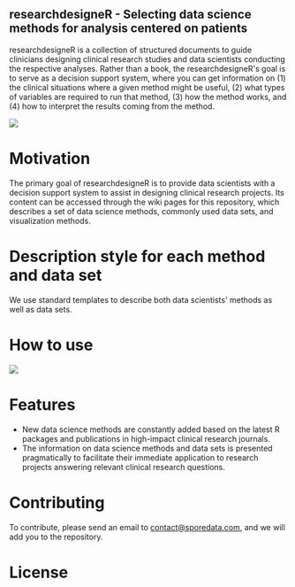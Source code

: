 ## researchdesigneR - Selecting data science methods for analysis centered on patients

researchdesigneR is a collection of structured documents to guide clinicians designing clinical research studies and data scientists conducting the respective analyses. Rather than a book, the researchdesigneR's goal is to serve as a decision support system, where you can get information on (1) the clinical situations where a given method might be useful, (2) what types of variables are required to run that method, (3) how the method works, and (4) how to interpret the results coming from the method.

![](Logo.png)

# Motivation

The primary goal of researchdesigneR is to provide data scientists with a decision support system to assist in designing clinical research projects. Its content can be accessed through the wiki pages for this repository, which describes a set of data science methods, commonly used data sets, and visualization methods.

# Description style for each method and data set

We use standard templates to describe both data scientists' methods as well as data sets.

# How to use

![](howtouse.gif)

# Features

* New data science methods are constantly added based on the latest R packages and publications in high-impact clinical research journals.
* The information on data science methods and data sets is presented pragmatically to facilitate their immediate application to research projects answering relevant clinical research questions.

# Contributing

To contribute, please send an email to contact@sporedata.com, and we will add you to the repository. 

# License

<!-- @todo add mit license -->

<!--  
https://github.com/othneildrew/Best-README-Template
https://github.com/matiassingers/awesome-readme

* description: problem - large number of approaches in the analysis of patient data, little time to learn them; a lot of literature, but what we need is a decision support system
template-based, searchable, SEO, potentially connected to solr
* use cases:
   - design: meetings, plan for projects, grant proposals, journal clubs
      * start question
      * start data
      * start methods
   - api - solr, rstudio integration; figures concept map
* template: methods, data, plots
* motion graphic - how to search - gif web page, ag repo (within section) with code examples
* todo 
* contributing - clone send, pull request; wiki
* credits
* licensing
* FAQ
* support
-->
